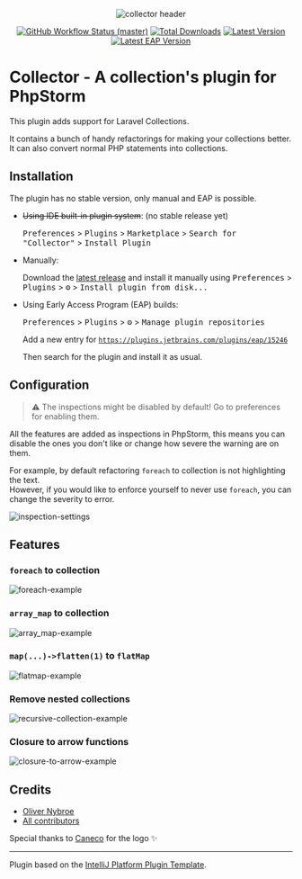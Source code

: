 <!-- Plugin description -->
<p align="center">
    <img src="https://github.com/olivernybroe/collector-intellij/blob/main/art/header.png?1" alt="collector header">
    <p align="center">
        <a href="https://github.com/olivernybroe/collections-intellij"><img alt="GitHub Workflow Status (master)" src="https://github.com/olivernybroe/collections-intellij/workflows/Build/badge.svg"></a>
        <a href="https://plugins.jetbrains.com/plugin/15246"><img alt="Total Downloads" src="https://img.shields.io/jetbrains/plugin/d/15246"></a>
        <a href="https://plugins.jetbrains.com/plugin/15246"><img alt="Latest Version" src="https://img.shields.io/jetbrains/plugin/v/15246"></a>
	    <a href="https://plugins.jetbrains.com/plugin/15246"><img alt="Latest EAP Version" src="https://img.shields.io/badge/dynamic/xml?label=EAP version&query=%2Fplugin-repository%2Fcategory%2Fidea-plugin%5B1%5D%2Fversion&url=https%3A%2F%2Fplugins.jetbrains.com%2Fplugins%2Flist%3Fchannel%3Deap%26pluginId%3D15246"></a>
    </p>
</p>

# Collector - A collection's plugin for PhpStorm

This plugin adds support for Laravel Collections.

It contains a bunch of handy refactorings for making your collections better.
It can also convert normal PHP statements into collections.

## Installation
The plugin has no stable version, only manual and EAP is possible.


- ~~Using IDE built-in plugin system~~: (no stable release yet)

  <kbd>Preferences</kbd> > <kbd>Plugins</kbd> > <kbd>Marketplace</kbd> > <kbd>Search for "Collector"</kbd> >
  <kbd>Install Plugin</kbd>

- Manually:

  Download the [latest release](https://github.com/olivernybroe/collections-intellij/releases/latest) and install it manually using
  <kbd>Preferences</kbd> > <kbd>Plugins</kbd> > <kbd>⚙️</kbd> > <kbd>Install plugin from disk...</kbd>

- Using Early Access Program (EAP) builds:

  <kbd>Preferences</kbd> > <kbd>Plugins</kbd> > <kbd>⚙️</kbd> > <kbd>Manage plugin repositories</kbd>

  Add a new entry for [`https://plugins.jetbrains.com/plugins/eap/15246`](https://plugins.jetbrains.com/plugins/eap/15246)

  Then search for the plugin and install it as usual.

## Configuration
> :warning: The inspections might be disabled by default! Go to preferences for enabling them.

All the features are added as inspections in PhpStorm, this means you can disable
the ones you don't like or change how severe the warning are on them.  

For example, by default refactoring `foreach` to collection is not highlighting the text.  
However, if you would like to enforce yourself to never use `foreach`, you can change the severity to error.

![inspection-settings](https://github.com/olivernybroe/collector-intellij/blob/main/art/usage/inspection.jpg)

## Features

### `foreach` to collection
![foreach-example](https://github.com/olivernybroe/collector-intellij/blob/main/art/usage/foreach.gif)

### `array_map` to collection
![array_map-example](https://github.com/olivernybroe/collector-intellij/blob/main/art/usage/array_map.gif)

### `map(...)->flatten(1)` to `flatMap`
![flatmap-example](https://github.com/olivernybroe/collector-intellij/blob/main/art/usage/flatmap.gif)

### Remove nested collections
![recursive-collection-example](https://github.com/olivernybroe/collector-intellij/blob/main/art/usage/recursiveCollection.gif)

### Closure to arrow functions
![closure-to-arrow-example](https://github.com/olivernybroe/collector-intellij/blob/main/art/usage/closureToArrow.gif)


## Credits

- [Oliver Nybroe](https://github.com/olivernybroe)
- [All contributors](https://github.com/olivernybroe/collector-intellij/contributors)

Special thanks to [Caneco](https://twitter.com/caneco) for the logo ✨

<!-- Plugin description end -->

---
Plugin based on the [IntelliJ Platform Plugin Template][template].

[template]: https://github.com/JetBrains/intellij-platform-plugin-template
